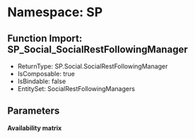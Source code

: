 # Namespace: SP

## Function Import: SP_Social_SocialRestFollowingManager

- ReturnType: SP.Social.SocialRestFollowingManager
- IsComposable: true
- IsBindable: false
- EntitySet: SocialRestFollowingManagers

## Parameters

**Availability matrix**

